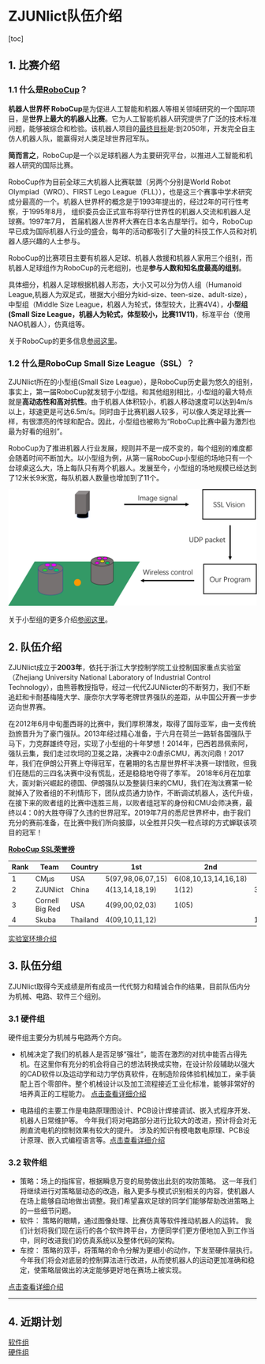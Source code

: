 
# ZJUNlict队伍介绍
[toc]
## 1. 比赛介绍

### 1.1 什么是[RoboCup](http://www.robocup.org/)？
**机器人世界杯 RoboCup**是为促进人工智能和机器人等相关领域研究的一个国际项目，是**世界上最大的机器人比赛**。它为人工智能机器人研究提供了广泛的技术标准问题，能够被综合和检验。该机器人项目的[最终目标](http://www.robocup.org/objective)是:到2050年，开发完全自主仿人机器人队，能赢得对人类足球世界冠军队。

**简而言之**，RoboCup是一个以足球机器人为主要研究平台，以推进人工智能和机器人研究的国际比赛。

RoboCup作为目前全球三大机器人比赛联盟（另两个分别是World Robot Olympiad（WRO）、FIRST Lego League（FLL）），也是这三个赛事中学术研究成分最高的一个。机器人世界杯的概念是于1993年提出的，经过2年的可行性考察，于1995年8月， 组织委员会正式宣布将举行世界性的机器人交流和机器人足球赛。1997年7月， 首届机器人世界杯大赛在日本名古屋举行。如今，RoboCup早已成为国际机器人行业的盛会，每年的活动都吸引了大量的科技工作人员和对机器人感兴趣的人士参与。

RoboCup的比赛项目主要有机器人足球、机器人救援和机器人家用三个组别，而机器人足球组作为RoboCup的元老组别，也是**参与人数和知名度最高的组别**。

具体细分，机器人足球根据机器人形态，大小又可以分为仿人组（Humanoid League,机器人为双足式，根据大小细分为kid-size、teen-size、adult-size），中型组（Middle Size League，机器人为轮式，体型较大，比赛4V4），**小型组(Small Size League，机器人为轮式，体型较小，比赛11V11)**，标准平台（使用NAO机器人），仿真组等。

关于RoboCup的更多信息[参阅这里](https://en.wikipedia.org/wiki/RoboCup)。

 ### 1.2 什么是RoboCup Small Size League（SSL）？

ZJUNlict所在的小型组(Small Size League），是RoboCup历史最为悠久的组别，事实上，第一届RoboCup就发轫于小型组。和其他组别相比，小型组的最大特点就是**高动态性和高对抗性**。由于机器人体积较小，机器人移动速度可以达到4m/s以上，球速更是可达6.5m/s。同时由于比赛机器人较多，可以像人类足球比赛一样，有很漂亮的传球和配合。因此，小型组也被称为“RoboCup比赛中最为激烈也最为好看的组别”。

RoboCup为了推进机器人行业发展，规则并不是一成不变的，每个组别的难度都会随着时间不断加大。以小型组为例，从第一届RoboCup小型组的场地只有一个台球桌这么大，场上每队只有两个机器人。发展至今，小型组的场地规模已经达到了12米长9米宽，每队机器人数量也增加到了11个。

![ssl](./pic/ssl.png)

关于小型组的更多介绍[参阅这里](https://ssl.robocup.org/)。



## 2. 队伍介绍

ZJUNlict成立于**2003年**，依托于浙江大学控制学院工业控制国家重点实验室（Zhejiang University National Laboratory of Industrial Control Technology），由熊蓉教授指导，经过一代代ZJUNlicter的不断努力，我们不断追赶和卡耐基梅隆大学、康奈尔大学等老牌世界强队的差距，从中国公开赛一步步迈向世界赛。

在2012年6月中旬墨西哥的比赛中，我们厚积薄发，取得了国际亚军，由一支传统劲旅晋升为了豪门强队。2013年经过精心准备，于六月在荷兰一路斩各国强队于马下，力克群雄终夺冠，实现了小型组的十年梦想！2014年，巴西若昂佩索阿，强队云集，我们走过坎坷的卫冕之路，决赛中2:0虐杀CMU，再次问鼎！2017年，我们在伊朗公开赛上夺得冠军，在暑期的名古屋世界杯半决赛一球惜败，但我们在随后的三四名决赛中没有慌乱，还是稳稳地夺得了季军。 2018年6月在加拿大，面对新兴崛起的德国、伊朗强队以及整装归来的CMU，我们在淘汰赛第一轮就掉入了败者组的不利情形下，团队成员通力协作，不断调试机器人，迭代升级，在接下来的败者组的比赛中连胜三局，以败者组冠军的身份和CMU会师决赛，最终以4：0的大胜夺得了久违的世界冠军。2019年7月的悉尼世界杯中，由于我们充分的赛前准备，在比赛中我们所向披靡，以全胜并只失一粒点球的方式蝉联该项目的冠军！

**[RoboCup SSL荣誉榜](https://ssl.robocup.org/hall-of-fame/)**

| Rank | Team            | Country  | 1st               | 2nd                  | 3rd         |
| ---- | --------------- | -------- | ----------------- | -------------------- | ----------- |
| 1    | CMμs            | USA      | 5(97,98,06,07,15) | 6(08,10,13,14,16,18) |             |
| 2    | ZJUNlict        | China    | 4(13,14,18,19)    | 1(12)                | 3(15,16,17) |
| 3    | Cornell Big Red | USA      | 4(99,00,02,03)    | 1(05)                |             |
| 4    | Skuba           | Thailand | 4(09,10,11,12)    |                      | 1(08)       |


[实验室环境介绍](Lab.md)

## 3. 队伍分组

ZJUNlict取得今天成绩是所有成员一代代努力和精诚合作的结果，目前队伍内分为机械、电路、软件三个组别。

### 3.1 硬件组

硬件组主要分为机械与电路两个方向。

- 机械决定了我们的机器人是否足够“强壮”，能否在激烈的对抗中能否占得先机。在这里你有充分的机会将自己的想法转换成实物，在设计阶段辅助以强大的CAD软件以及运动学和动力学仿真软件，在制造阶段体验机械加工，亲手装配上百个零部件。整个机械设计以及加工流程接近工业化标准，能够非常好的培养真正的工程能力。 [点击查看详细介绍](Mechanics.md)

- 电路组的主要工作是电路原理图设计、PCB设计焊接调试、嵌入式程序开发、机器人日常维护等。 今年我们将对电路部分进行比较大的改进，预计将会对无刷直流电机的控制效果有较大的提升。 涉及的知识有模电数电原理、PCB设计原理、嵌入式编程语言等。[点击查看详细介绍](Electrics.md)


### 3.2 软件组

- 策略：场上的指挥官，根据瞬息万变的局势做出此刻的攻防策略。 这一年我们将继续进行对策略层动态的改造，融入更多与模式识别相关的内容，使机器人在场上能够自动地做出调整。我们希望喜欢足球的同学们能够帮助改进策略上的一些细节问题。   
- 软件： 策略的眼睛，通过图像处理、比赛仿真等软件推动机器人的运转。 我们计划将我们现在运行的各个软件跨平台，方便同学们更方便地加入到工作当中，同时改进我们的仿真系统以及整体代码的架构。   
- 车控： 策略的双手，将策略的命令分解为更细小的动作，下发至硬件层执行。 今年我们将会对底层的控制算法进行改进，从而使机器人的运动更加准确和稳定，使策略层做出的决定能够更好地在赛场上被实现。 

[点击查看详细介绍](Software.md)

---
## 4. 近期计划

[软件组](challenge/software.md) <br>
[硬件组](challenge/hardware.md)
